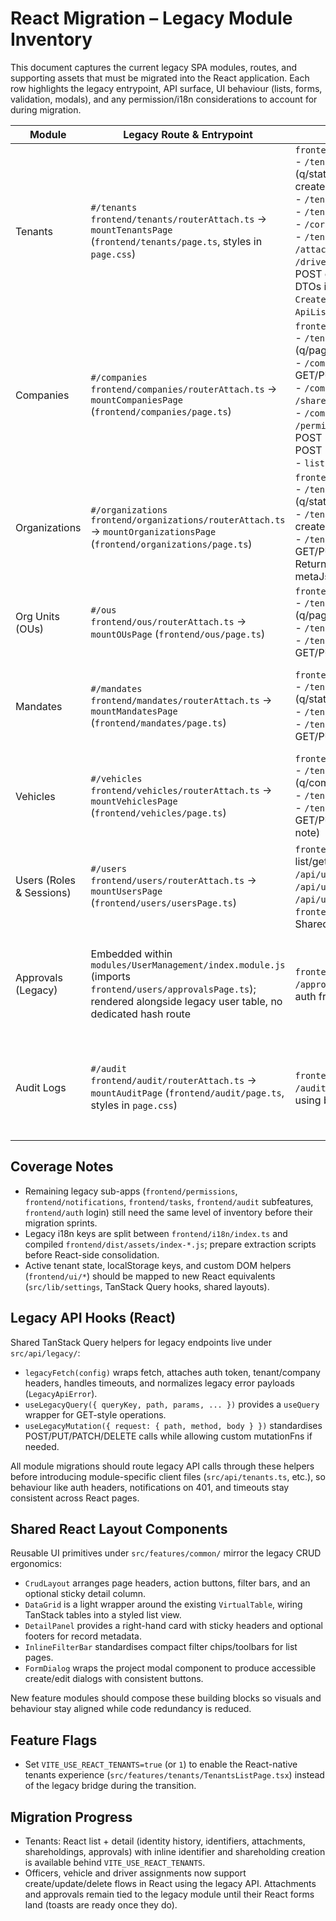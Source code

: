 # React Migration – Legacy Module Inventory

This document captures the current legacy SPA modules, routes, and supporting assets that must be migrated into the React application. Each row highlights the legacy entrypoint, API surface, UI behaviour (lists, forms, validation, modals), and any permission/i18n considerations to account for during migration.

| Module | Legacy Route & Entrypoint | Legacy API & DTOs | UI, Forms & Validation | Permissions & i18n Notes |
| --- | --- | --- | --- | --- |
| Tenants | `#/tenants`<br>`frontend/tenants/routerAttach.ts` → `mountTenantsPage` (`frontend/tenants/page.ts`, styles in `page.css`) | `frontend/tenants/api.ts`<br>- `/tenants` GET list (q/status/page/pageSize/sort/order), POST create; `/tenants/{id}` PUT update<br>- `/tenants/{id}/users` POST assign user<br>- `/tenants/{id}/identity-history` GET<br>- `/corporate-actions` GET/POST<br>- `/tenants/{id}/identities`, `/shareholdings`, `/attachments`, `/officers`, `/vehicle-assignments`, `/driver-assignments`, `/approvals` (all GET list + POST create)<br>DTOs in `frontend/tenants/types.ts` (`TenantItem`, `Create*Input`, `TenantApprovalItem`, `ApiListResponse`, etc.) | Single-page layout with tenant list (search, status filter, sort, pagination) plus detail sections rendered into `.tenants-section` blocks.<br>Forms enforce: create tenant (`legalName`), assign user (`tenantId`,`userId`), identity add (`type`,`value`), corporate action (`actionType`,`effectiveDate`,`sourceTenantIds`), attachment (`ownerType`,`ownerId`,`attachmentType`,`fileRef`), shareholding (`roleType` and either existing `partyId` or new `partyType`+`partyName`), officer (`officerType`), vehicle assignment (`vehicleId`,`companyId`,`assignedFrom`), driver assignment (`party`/`company`/`assignedFrom`), approval (`scope`,`op`, JSON payload parsing). Lists render history, identifiers, corporate actions, attachments, shareholdings, officers, vehicles, drivers, approvals. | No explicit `RequirePermission`; optional `withMountGuard` fallback avoids double mount. Depends on `frontend/ui/activeTenant` and localStorage for tenant context. i18n keys live under `frontend/i18n/index.ts` (`tenant*`, `shareholding*`, `attachment*`, `approval*`); error copy via `ctx.showError`. |
| Companies | `#/companies`<br>`frontend/companies/routerAttach.ts` → `mountCompaniesPage` (`frontend/companies/page.ts`) | `frontend/companies/api.ts`<br>- `/tenants/{tenantId}/companies` GET list (q/page/pageSize/sort/order)<br>- `/companies` POST create; `/companies/{id}` GET/PUT/DELETE<br>- `/companies/{id}/officers` POST + DELETE; `/shareholders`, `/documents` add/remove<br>- `/companies/{id}/permits` GET/POST/PUT; `/permits/{permitId}/events` POST; `/vehicles` POST + `/vehicles/{authorizationId}/revoke` POST<br>- `listPermits` helper for detail fetches | Two-column layout (list + detail) with manual DOM rendering.<br>Left rail handles search, sort, CSV export, creation form (`companyId`,`legalName`,`address`).<br>Detail panel supports update/delete, officers list with add (`type` required, optional user/dates) and remove, shareholders add (`personName`,`roleType`, numeric check on percent) and remove, documents add (`title`,`docType`, optional URL, JSON meta), permits CRUD (`permitType` required, capacity numeric 0–9, status select), permit events (`eventType`,`eventDate`), vehicle authorizations (`vin` required, revoke action). | Uses `withMountGuard` when available; enforces active tenant selection. i18n keys under `company*`, `permit*`, `tenant*`; error messages surface via translation fallbacks. LocalStorage keys (`STORAGE_KEY_COMPANIES_STATE`, `STORAGE_KEY_ACTIVE_TENANT`) persist filters. |
| Organizations | `#/organizations`<br>`frontend/organizations/routerAttach.ts` → `mountOrganizationsPage` (`frontend/organizations/page.ts`) | `frontend/organizations/api.ts`<br>- `/tenants/{tenantId}/organizations` GET list (q/status/page/pageSize/sort/order)<br>- `/tenants/{tenantId}/organizations` POST create<br>- `/tenants/{tenantId}/organizations/{id}` GET/PUT/DELETE<br>Returns rich detail objects (mandate summaries, metaJson). | Page with list filters (search, status, sort, pagination). Create form requires `name`, optional `orgType`,`status`,`parentId`,`companyId`,`validFrom/To`,`description`,`metaJson` (JSON validation). Detail pane edits same payload, shows linked mandates, allows delete (backend rejections map to error codes). Parent select populated from cached hierarchy. | Mount guard pattern + active tenant requirement. Error codes mapped to `organizations.error.*` translation keys. i18n strings concentrated under `organizations.*`; existing copy mixes German/Turkish fallbacks. |
| Org Units (OUs) | `#/ous`<br>`frontend/ous/routerAttach.ts` → `mountOUsPage` (`frontend/ous/page.ts`) | `frontend/ous/api.ts`<br>- `/tenants/{tenantId}/ous` GET list (q/page/pageSize/sort/order)<br>- `/tenants/{tenantId}/ous` POST create<br>- `/tenants/{tenantId}/ous/{id}` GET/PUT/DELETE | Grid-based list with search + pagination; create form requires `name`, optional `parentId`. Detail view fetches selected OU, allows rename (`name` validation) and parent reassignment, renders children summary, delete action guarded by backend (cannot remove with children). | Uses `withMountGuard` + active tenant guard. Error codes translated via `ous.error.*`. i18n keys limited (`ous.*`); UI shares `tp-*` styling. |
| Mandates | `#/mandates`<br>`frontend/mandates/routerAttach.ts` → `mountMandatesPage` (`frontend/mandates/page.ts`) | `frontend/mandates/api.ts`<br>- `/tenants/{tenantId}/mandates` GET list (q/status/organization/page/pageSize/sort/order)<br>- `/tenants/{tenantId}/mandates` POST create<br>- `/tenants/{tenantId}/mandates/{id}` GET/PUT/DELETE | List with filters (search, status, organization) persisted via `STORAGE_KEY_STATE`. Create form requires `title` and `mandateType`, optional `status`,`organizationId`,`companyId`,`validFrom/To`,`notes`,`metaJson` (JSON parsing). Detail pane allows edit/delete with same validation, displays metadata and timestamps. | Guarded by active tenant; optional `withMountGuard`. Backend error codes mapped through `MANDATE_ERROR_I18N` to `mandates.error.*` strings. i18n copy partially localized (TR/DE mix). |
| Vehicles | `#/vehicles`<br>`frontend/vehicles/routerAttach.ts` → `mountVehiclesPage` (`frontend/vehicles/page.ts`) | `frontend/vehicles/api.ts`<br>- `/tenants/{tenantId}/vehicles` GET list (q/companyId/status/page/pageSize/sort/order)<br>- `/tenants/{tenantId}/vehicles` POST create<br>- `/tenants/{tenantId}/vehicles/{vehicleId}` GET/PUT/DELETE (archive payload supports note) | List with filters (search, company, status, sort, pagination). Create form requires `companyId` & `vin`, optional `plateNo`,`seatCount` (numeric parsing), `usage`,`status`. Detail pane enables edit with same fields, archive button (DELETE with optional note), and refresh. | Active tenant guard + mount guard; state persisted in `STORAGE_KEY_STATE`. i18n keys under `vehicles.*`, fallback to `errorGeneric` on failure. |
| Users (Roles & Sessions) | `#/users`<br>`frontend/users/routerAttach.ts` → `mountUsersPage` (`frontend/users/usersPage.ts`) | `frontend/users/users.api.ts` (`/api/users` list/get/create, `/api/users/{id}/assign`, `/api/users/{id}/revoke`, `/api/users/{id}/permissions`, `/api/users/{id}/roles/{role}` DELETE)<br>`frontend/users/roles.api.ts` (`/seed/roles`)<br>Shared DTOs in `frontend/users/types.ts`. | Two-column layout: user list (search, pagination, skip/take) with create form (email input). Detail pane shows metadata, sessions list (`sessions.length`, raw IDs), assign-role form (`role` select required, optional tenant claims + date range + PII level), revoke sessions button, permissions toggle (fetches allow list), role badge removal (calls delete). Validation ensures role selected, JSON parsing minimal (claims stored as comma-separated string). | Uses localStorage/cookie token for auth; no additional permission guard. i18n keys under `users.*`, `sessions*`, `claims*`; toaster messaging via `showToast`. Sessions count synced with list. |
| Approvals (Legacy) | Embedded within `modules/UserManagement/index.module.js` (imports `frontend/users/approvalsPage.ts`); rendered alongside legacy user table, no dedicated hash route | `frontend/users/api.ts` (`/approval/list`, `/approval/start`, `/approval/{id}/apply`), bearer auth from storage/cookie. | Simple form to trigger approvals (`op` and `tenantId` required, optional `targetId`), renders approval cards with approve button (fires `applyApproval`). Inline alerts for validation/errors; minimal styling. | Relies on `AppState` for current user info and translations (`frontend/users/i18n.ts`). No permission gating beyond API authorization. Should be folded into React Tenants/Users domain with shared approval hooks. |
| Audit Logs | `#/audit`<br>`frontend/audit/routerAttach.ts` → `mountAuditPage` (`frontend/audit/page.ts`, styles in `page.css`) | `frontend/audit/api.ts` (`/audit` list with filters, `/audit/{id}` detail, `/audit/export/csv` download) using bearer auth from localStorage. | Toolbar exposes filters (query, actorId, tenantId, action contains, status select, date range). Table renders paginated results, detail panel fetches record by id, CSV export button opens new tab. No explicit form validation (strings/numbers forwarded). | No permission wrapper; depends on token presence. Strings largely hard-coded (Turkish) → needs migration to `src/lib/i18n`. Candidate for shared `DataGrid`, `InlineFilterBar`, `DetailPanel` components in React. |

## Coverage Notes

- Remaining legacy sub-apps (`frontend/permissions`, `frontend/notifications`, `frontend/tasks`, `frontend/audit` subfeatures, `frontend/auth` login) still need the same level of inventory before their migration sprints.
- Legacy i18n keys are split between `frontend/i18n/index.ts` and compiled `frontend/dist/assets/index-*.js`; prepare extraction scripts before React-side consolidation.
- Active tenant state, localStorage keys, and custom DOM helpers (`frontend/ui/*`) should be mapped to new React equivalents (`src/lib/settings`, TanStack Query hooks, shared layouts).

## Legacy API Hooks (React)

Shared TanStack Query helpers for legacy endpoints live under `src/api/legacy/`:

- `legacyFetch(config)` wraps fetch, attaches auth token, tenant/company headers, handles timeouts, and normalizes legacy error payloads (`LegacyApiError`).
- `useLegacyQuery({ queryKey, path, params, ... })` provides a `useQuery` wrapper for GET-style operations.
- `useLegacyMutation({ request: { path, method, body } })` standardises POST/PUT/PATCH/DELETE calls while allowing custom mutationFns if needed.

All module migrations should route legacy API calls through these helpers before introducing module-specific client files (`src/api/tenants.ts`, etc.), so behaviour like auth headers, notifications on 401, and timeouts stay consistent across React pages.

## Shared React Layout Components

Reusable UI primitives under `src/features/common/` mirror the legacy CRUD ergonomics:

- `CrudLayout` arranges page headers, action buttons, filter bars, and an optional sticky detail column.
- `DataGrid` is a light wrapper around the existing `VirtualTable`, wiring TanStack tables into a styled list view.
- `DetailPanel` provides a right-hand card with sticky headers and optional footers for record metadata.
- `InlineFilterBar` standardises compact filter chips/toolbars for list pages.
- `FormDialog` wraps the project modal component to produce accessible create/edit dialogs with consistent buttons.

New feature modules should compose these building blocks so visuals and behaviour stay aligned while code redundancy is reduced.

## Feature Flags

- Set `VITE_USE_REACT_TENANTS=true` (or `1`) to enable the React-native tenants experience (`src/features/tenants/TenantsListPage.tsx`) instead of the legacy bridge during the transition.

## Migration Progress

- Tenants: React list + detail (identity history, identifiers, attachments, shareholdings, approvals) with inline identifier and shareholding creation is available behind `VITE_USE_REACT_TENANTS`.
- Officers, vehicle and driver assignments now support create/update/delete flows in React using the legacy API. Attachments and approvals remain tied to the legacy module until their React forms land (toasts are ready once they do).
